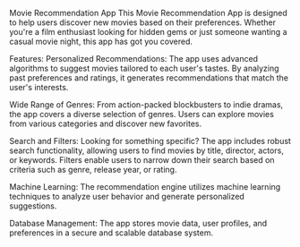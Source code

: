 Movie Recommendation App
This Movie Recommendation App is designed to help users discover new movies based on their preferences. Whether you're a film enthusiast looking for hidden gems or just someone wanting a casual movie night, this app has got you covered.

Features:
Personalized Recommendations: The app uses advanced algorithms to suggest movies tailored to each user's tastes. By analyzing past preferences and ratings, it generates recommendations that match the user's interests.

Wide Range of Genres: From action-packed blockbusters to indie dramas, the app covers a diverse selection of genres. Users can explore movies from various categories and discover new favorites.

Search and Filters: Looking for something specific? The app includes robust search functionality, allowing users to find movies by title, director, actors, or keywords. Filters enable users to narrow down their search based on criteria such as genre, release year, or rating.


Machine Learning: The recommendation engine utilizes machine learning techniques to analyze user behavior and generate personalized suggestions.

Database Management: The app stores movie data, user profiles, and preferences in a secure and scalable database system.
